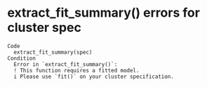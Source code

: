 # extract_fit_summary() errors for cluster spec

    Code
      extract_fit_summary(spec)
    Condition
      Error in `extract_fit_summary()`:
      ! This function requires a fitted model.
      i Please use `fit()` on your cluster specification.

